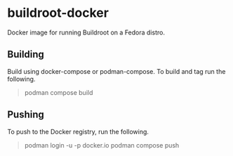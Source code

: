 # buildroot-docker

Docker image for running Buildroot on a Fedora distro.

## Building

Build using docker-compose or podman-compose. To build and tag run the following.

> podman compose build

## Pushing

To push to the Docker registry, run the following.

> podman login -u <username> -p <api-password> docker.io
> podman compose push

